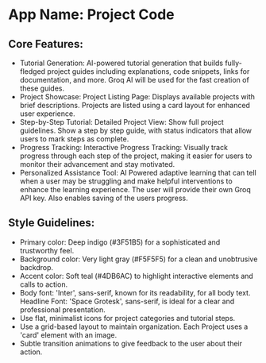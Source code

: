 # **App Name**: Project Code

## Core Features:

- Tutorial Generation: AI-powered tutorial generation that builds fully-fledged project guides including explanations, code snippets, links for documentation, and more. Groq AI will be used for the fast creation of these guides.
- Project Showcase: Project Listing Page: Displays available projects with brief descriptions. Projects are listed using a card layout for enhanced user experience.
- Step-by-Step Tutorial: Detailed Project View: Show full project guidelines. Show a step by step guide, with status indicators that allow users to mark steps as complete.
- Progress Tracking: Interactive Progress Tracking: Visually track progress through each step of the project, making it easier for users to monitor their advancement and stay motivated.
- Personalized Assistance Tool: AI Powered adaptive learning that can tell when a user may be struggling and make helpful interventions to enhance the learning experience. The user will provide their own Groq API key. Also enables saving of the users progress.

## Style Guidelines:

- Primary color: Deep indigo (#3F51B5) for a sophisticated and trustworthy feel.
- Background color: Very light gray (#F5F5F5) for a clean and unobtrusive backdrop.
- Accent color: Soft teal (#4DB6AC) to highlight interactive elements and calls to action.
- Body font: 'Inter', sans-serif, known for its readability, for all body text. Headline Font: 'Space Grotesk', sans-serif, is ideal for a clear and professional presentation.
- Use flat, minimalist icons for project categories and tutorial steps.
- Use a grid-based layout to maintain organization. Each Project uses a 'card' element with an image.
- Subtle transition animations to give feedback to the user about their action.